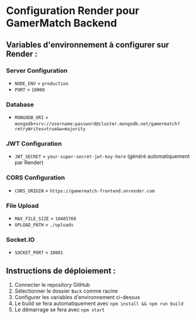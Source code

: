 # Configuration Render pour GamerMatch Backend

## Variables d'environnement à configurer sur Render :

### Server Configuration
- `NODE_ENV` = `production`
- `PORT` = `10000`

### Database
- `MONGODB_URI` = `mongodb+srv://username:password@cluster.mongodb.net/gamermatch?retryWrites=true&w=majority`

### JWT Configuration
- `JWT_SECRET` = `your-super-secret-jwt-key-here` (généré automatiquement par Render)

### CORS Configuration
- `CORS_ORIGIN` = `https://gamermatch-frontend.onrender.com`

### File Upload
- `MAX_FILE_SIZE` = `10485760`
- `UPLOAD_PATH` = `./uploads`

### Socket.IO
- `SOCKET_PORT` = `10001`

## Instructions de déploiement :

1. Connecter le repository GitHub
2. Sélectionner le dossier `Back` comme racine
3. Configurer les variables d'environnement ci-dessus
4. Le build se fera automatiquement avec `npm install && npm run build`
5. Le démarrage se fera avec `npm start`

